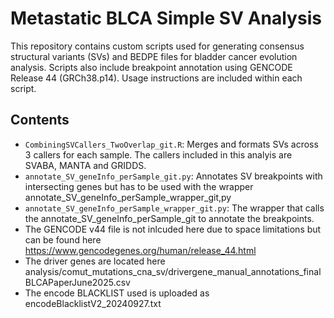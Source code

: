 # Metastatic BLCA  Simple SV Analysis

This repository contains custom scripts used for generating consensus structural variants (SVs) and BEDPE files for bladder cancer evolution analysis.
Scripts also include breakpoint annotation using GENCODE Release 44 (GRCh38.p14).
Usage instructions are included within each script.

## Contents

- `CombiningSVCallers_TwoOverlap_git.R`: Merges and formats SVs across 3 callers for each sample. The callers included in this analyis are SVABA, MANTA and GRIDDS. 
- `annotate_SV_geneInfo_perSample_git.py`: Annotates SV breakpoints with intersecting genes but has to be used with the wrapper annotate_SV_geneInfo_perSample_wrapper_git,py
- `annotate_SV_geneInfo_perSample_wrapper_git.py`: The wrapper that calls the annotate_SV_geneInfo_perSample_git to annotate the breakpoints.
- The GENCODE v44 file is not inlcuded here due to space limitations but can be found here https://www.gencodegenes.org/human/release_44.html
- The driver genes are located here analysis/comut_mutations_cna_sv/drivergene_manual_annotations_finalBLCAPaperJune2025.csv
- The encode BLACKLIST used is uploaded as encodeBlacklistV2_20240927.txt
